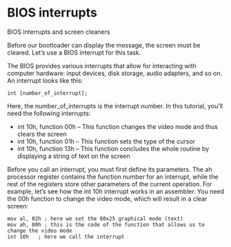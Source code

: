 # BIOS interrupts
BIOS interrupts and screen cleaners

Before our bootloader can display the message, the screen must be cleared. Let’s use a BIOS interrupt for this task.

The BIOS provides various interrupts that allow for interacting with computer hardware: input devices, disk storage, audio adapters, and so on. An interrupt looks like this:

```
int [number_of_interrupt];
```

Here, the number_of_interrupts is the interrupt number. In this tutorial, you’ll need the following interrupts:

* int 10h, function 00h – This function changes the video mode and thus clears the screen
* int 10h, function 01h – This function sets the type of the cursor
* int 10h, function 13h – This function concludes the whole routine by displaying a string of text on the screen

Before you call an interrupt, you must first define its parameters. The ah processor register contains the function number for an interrupt, while the rest of the registers store other parameters of the current operation. For example, let’s see how the int 10h interrupt works in an assembler. You need the 00h function to change the video mode, which will result in a clear screen:

```
mov al, 02h ; here we set the 80x25 graphical mode (text)
mov ah, 00h ; this is the code of the function that allows us to change the video mode
int 10h   ; here we call the interrupt
```
